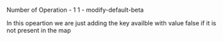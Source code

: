 Number of Operation - 1
1 - modify-default-beta

In this opeartion we are just adding the key availble with value false if it is not present in the map
